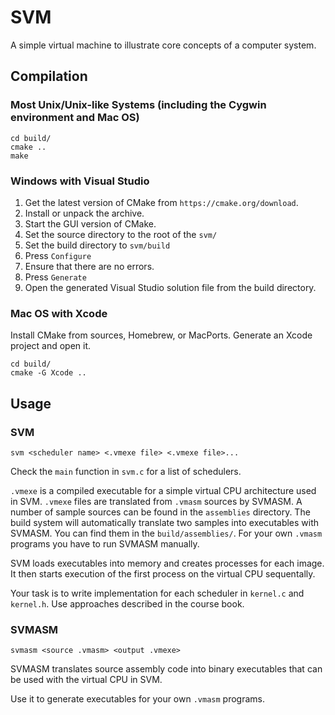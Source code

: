 SVM
===

A simple virtual machine to illustrate core concepts of a computer system.

## Compilation

### Most Unix/Unix-like Systems (including the Cygwin environment and Mac OS)

    cd build/
    cmake ..
    make

### Windows with Visual Studio

1. Get the latest version of CMake from `https://cmake.org/download`.
2. Install or unpack the archive.
3. Start the GUI version of CMake.
4. Set the source directory to the root of the `svm/`
5. Set the build directory to `svm/build`
6. Press `Configure`
7. Ensure that there are no errors.
8. Press `Generate`
9. Open the generated Visual Studio solution file from the build directory.

### Mac OS with Xcode

Install CMake from sources, Homebrew, or MacPorts. Generate an Xcode project and
open it.

    cd build/
    cmake -G Xcode ..

## Usage

### SVM

`svm <scheduler name> <.vmexe file> <.vmexe file>...`

Check the `main` function in `svm.c` for a list of schedulers.

`.vmexe` is a compiled executable for a simple virtual CPU architecture used in
SVM. `.vmexe` files are translated from `.vmasm` sources by SVMASM. A number of
sample sources can be found in the `assemblies` directory. The build system will
automatically translate two samples into executables with SVMASM. You can find
them in the `build/assemblies/`. For your own `.vmasm` programs you have to run
SVMASM manually.

SVM loads executables into memory and creates processes for each image. It then
starts execution of the first process on the virtual CPU sequentally.

Your task is to write implementation for each scheduler in `kernel.c` and
`kernel.h`. Use approaches described in the course book.

### SVMASM

`svmasm <source .vmasm> <output .vmexe>`

SVMASM translates source assembly code into binary executables that can be used
with the virtual CPU in SVM.

Use it to generate executables for your own `.vmasm` programs.
